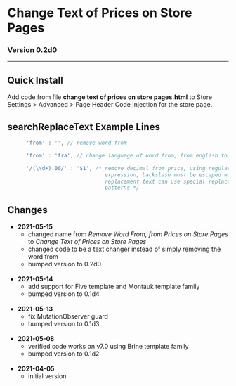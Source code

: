 # Change Text of Prices on Store Pages

### Version 0.2d0

---

## Quick Install

Add code from file **change text of prices on store pages.html** to
Store Settings > Advanced > Page Header Code Injection for the store page.

## searchReplaceText Example Lines

```javascript
      'from' : '', // remove word from
```

```javascript
      'from' : 'fra', // change language of word from, from english to swedish
```

```javascript
      '/(\\d+).00/' : '$1', /* remove decimal from price, using regular
                               expression, backslash must be escaped with \, the
                               replacement text can use special replacement
                               patterns */
```

## Changes

<ul>
  <li>
    <strong>
      2021-05-15
      </strong>
    <ul>
      <li>
        changed name from <em>Remove Word From, from Prices on Store Pages</em>
        to <em>Change Text of Prices on Store Pages</em>
        </li>
      <li>
        changed code to be a text changer instead of simply removing the word
        from
        </li>
      <li>
        bumped version to 0.2d0
        </li>
      </ul>
    <br>
    </li>
  <li>
    <strong>
      2021-05-14
      </strong>
    <ul>
      <li>
        add support for Five template and Montauk template family
        </li>
      <li>
        bumped version to 0.1d4
        </li>
      </ul>
    <br>
    </li>
  <li>
    <strong>
      2021-05-13
      </strong>
    <ul>
      <li>
        fix MutationObserver guard
        </li>
      <li>
        bumped version to 0.1d3
        </li>
      </ul>
    <br>
    </li>
  <li>
    <strong>
      2021-05-08
      </strong>
    <ul>
      <li>
        verified code works on v7.0 using Brine template family
        </li>
      <li>
        bumped version to 0.1d2
        </li>
      </ul>
    <br>
    </li>
  <li>
    <strong>
      2021-04-05
      </strong>
    <ul>
      <li>
        initial version
        </li>
      </ul>
    </li>
  </ul>
